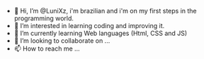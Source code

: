 - 👋 Hi, I’m @LuniXz, i'm brazilian and i'm on my first steps in the programming world.
- 👀 I’m interested in learning coding and improving it.
- 🌱 I’m currently learning Web languages (Html, CSS and JS)
- 💞️ I’m looking to collaborate on ...
- 📫 How to reach me ...

<!---
LuniXz/LuniXz is a ✨ special ✨ repository because its `README.md` (this file) appears on your GitHub profile.
You can click the Preview link to take a look at your changes.
--->

